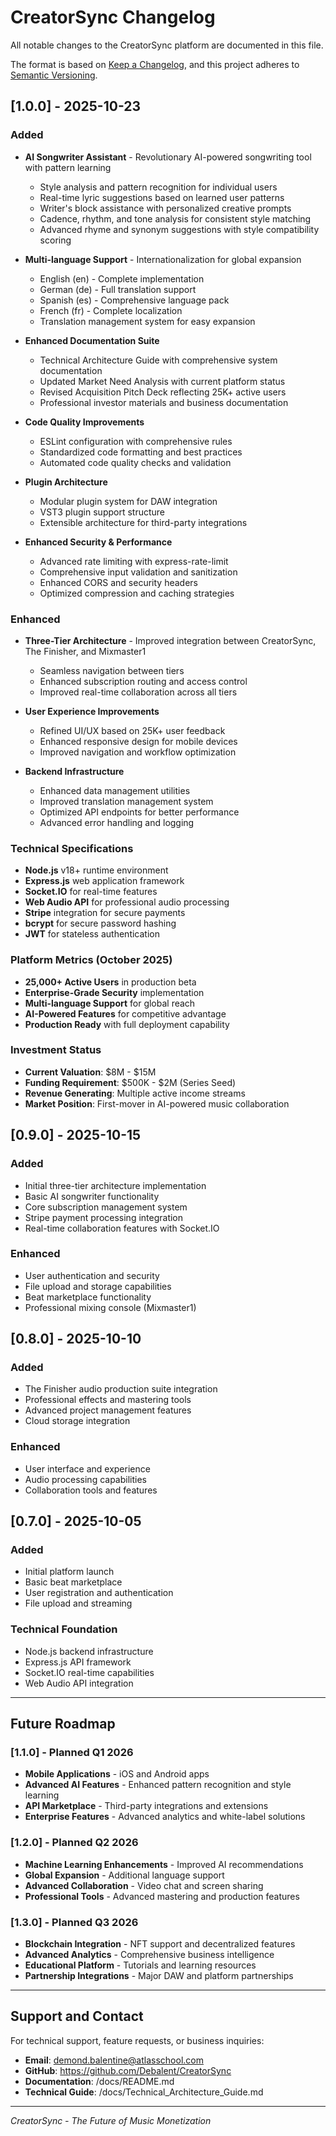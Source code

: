 # CreatorSync Changelog

All notable changes to the CreatorSync platform are documented in this file.

The format is based on [Keep a Changelog](https://keepachangelog.com/en/1.0.0/),
and this project adheres to [Semantic Versioning](https://semver.org/spec/v2.0.0.html).

## [1.0.0] - 2025-10-23

### Added
- **AI Songwriter Assistant** - Revolutionary AI-powered songwriting tool with pattern learning
  - Style analysis and pattern recognition for individual users
  - Real-time lyric suggestions based on learned user patterns
  - Writer's block assistance with personalized creative prompts
  - Cadence, rhythm, and tone analysis for consistent style matching
  - Advanced rhyme and synonym suggestions with style compatibility scoring

- **Multi-language Support** - Internationalization for global expansion
  - English (en) - Complete implementation
  - German (de) - Full translation support
  - Spanish (es) - Comprehensive language pack
  - French (fr) - Complete localization
  - Translation management system for easy expansion

- **Enhanced Documentation Suite**
  - Technical Architecture Guide with comprehensive system documentation
  - Updated Market Need Analysis with current platform status
  - Revised Acquisition Pitch Deck reflecting 25K+ active users
  - Professional investor materials and business documentation

- **Code Quality Improvements**
  - ESLint configuration with comprehensive rules
  - Standardized code formatting and best practices
  - Automated code quality checks and validation

- **Plugin Architecture**
  - Modular plugin system for DAW integration
  - VST3 plugin support structure
  - Extensible architecture for third-party integrations

- **Enhanced Security & Performance**
  - Advanced rate limiting with express-rate-limit
  - Comprehensive input validation and sanitization
  - Enhanced CORS and security headers
  - Optimized compression and caching strategies

### Enhanced
- **Three-Tier Architecture** - Improved integration between CreatorSync, The Finisher, and Mixmaster1
  - Seamless navigation between tiers
  - Enhanced subscription routing and access control
  - Improved real-time collaboration across all tiers

- **User Experience Improvements**
  - Refined UI/UX based on 25K+ user feedback
  - Enhanced responsive design for mobile devices
  - Improved navigation and workflow optimization

- **Backend Infrastructure**
  - Enhanced data management utilities
  - Improved translation management system
  - Optimized API endpoints for better performance
  - Advanced error handling and logging

### Technical Specifications
- **Node.js** v18+ runtime environment
- **Express.js** web application framework
- **Socket.IO** for real-time features
- **Web Audio API** for professional audio processing
- **Stripe** integration for secure payments
- **bcrypt** for secure password hashing
- **JWT** for stateless authentication

### Platform Metrics (October 2025)
- **25,000+ Active Users** in production beta
- **Enterprise-Grade Security** implementation
- **Multi-language Support** for global reach
- **AI-Powered Features** for competitive advantage
- **Production Ready** with full deployment capability

### Investment Status
- **Current Valuation**: $8M - $15M
- **Funding Requirement**: $500K - $2M (Series Seed)
- **Revenue Generating**: Multiple active income streams
- **Market Position**: First-mover in AI-powered music collaboration

## [0.9.0] - 2025-10-15

### Added
- Initial three-tier architecture implementation
- Basic AI songwriter functionality
- Core subscription management system
- Stripe payment processing integration
- Real-time collaboration features with Socket.IO

### Enhanced
- User authentication and security
- File upload and storage capabilities
- Beat marketplace functionality
- Professional mixing console (Mixmaster1)

## [0.8.0] - 2025-10-10

### Added
- The Finisher audio production suite integration
- Professional effects and mastering tools
- Advanced project management features
- Cloud storage integration

### Enhanced
- User interface and experience
- Audio processing capabilities
- Collaboration tools and features

## [0.7.0] - 2025-10-05

### Added
- Initial platform launch
- Basic beat marketplace
- User registration and authentication
- File upload and streaming

### Technical Foundation
- Node.js backend infrastructure
- Express.js API framework
- Socket.IO real-time capabilities
- Web Audio API integration

---

## Future Roadmap

### [1.1.0] - Planned Q1 2026
- **Mobile Applications** - iOS and Android apps
- **Advanced AI Features** - Enhanced pattern recognition and style learning
- **API Marketplace** - Third-party integrations and extensions
- **Enterprise Features** - Advanced analytics and white-label solutions

### [1.2.0] - Planned Q2 2026
- **Machine Learning Enhancements** - Improved AI recommendations
- **Global Expansion** - Additional language support
- **Advanced Collaboration** - Video chat and screen sharing
- **Professional Tools** - Advanced mastering and production features

### [1.3.0] - Planned Q3 2026
- **Blockchain Integration** - NFT support and decentralized features
- **Advanced Analytics** - Comprehensive business intelligence
- **Educational Platform** - Tutorials and learning resources
- **Partnership Integrations** - Major DAW and platform partnerships

---

## Support and Contact

For technical support, feature requests, or business inquiries:

- **Email**: demond.balentine@atlasschool.com
- **GitHub**: https://github.com/Debalent/CreatorSync
- **Documentation**: /docs/README.md
- **Technical Guide**: /docs/Technical_Architecture_Guide.md

---

*CreatorSync - The Future of Music Monetization*
